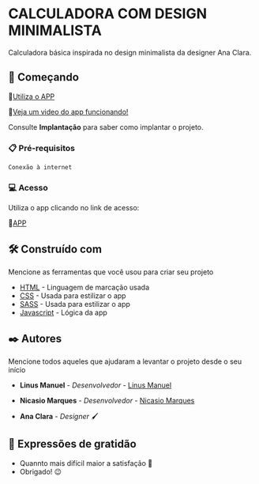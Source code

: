 # CALCULADORA COM DESIGN MINIMALISTA

Calculadora básica inspirada no design minimalista da designer Ana Clara.

## 🚀 Começando

📲[Utiliza o APP](https://calclinus.netlify.app/)

📲[Veja um video do app funcionando!](https://youtu.be/Suudbh7Yv70)

Consulte **Implantação** para saber como implantar o projeto.

### 📋 Pré-requisitos

```
Conexão à internet
```

### 💻 Acesso

Utiliza o app clicando no link de acesso:

📲[APP](https://calclinus.netlify.app/)

## 🛠️ Construído com

Mencione as ferramentas que você usou para criar seu projeto

- [HTML](https://www.w3schools.com/html/) - Linguagem de marcação usada
- [CSS](https://www.w3schools.com/css/) - Usada para estilizar o app
- [SASS](https://www.w3schools.com/sass/) - Usada para estilizar o app
- [Javascript](https://www.w3schools.com/js/default.asp) - Lógica da app

## ✒️ Autores

Mencione todos aqueles que ajudaram a levantar o projeto desde o seu início

- **Linus Manuel** - _Desenvolvedor_ - [Linus Manuel](https://github.com/linusmanuel)
- **Nicasio Marques** - _Desenvolvedor_ - [Nicasio Marques](https://github.com/nicasiomarques)

- **Ana Clara** - _Designer_ 🖌

## 🎁 Expressões de gratidão

- Quannto mais difícil maior a satisfação 🙌
- Obrigado! 😉

